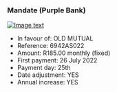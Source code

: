 ### Mandate (Purple Bank)

[![Image text]({{site.baseurl}}/assets/img/mandate_2.png)](https://preprod.nanoteq.com/purple/qrinfo?qrstring=TlE0MQpPTEQgTVVUVUFMCjY5NDJBUzAyMjIKUjE4NS4wMCBtb250aGx5IChmaXhlZCkKMjYgSnVseSAyMDIyCjI1dGgKWUVTCllFUwp3d3cuZ3JlZW5iYW5rLmNvbQptVzN5ZmgrQkJNVFArSlU2N3Q5Qml6am1UMVdqckNSRnpiaFZxTXQ1SlU4Q0MxRUdsa1R4d3FROGRPdWh6NWtFVEFwYTlraFZuajFkN0p3aGFqYUE2ck09)

- In favour of: OLD MUTUAL
- Reference: 6942AS022
- Amount: R185.00 monthly (fixed)
- First payment: 26 July 2022
- Payment day: 25th
- Date adjustment: YES
- Annual increase: YES

